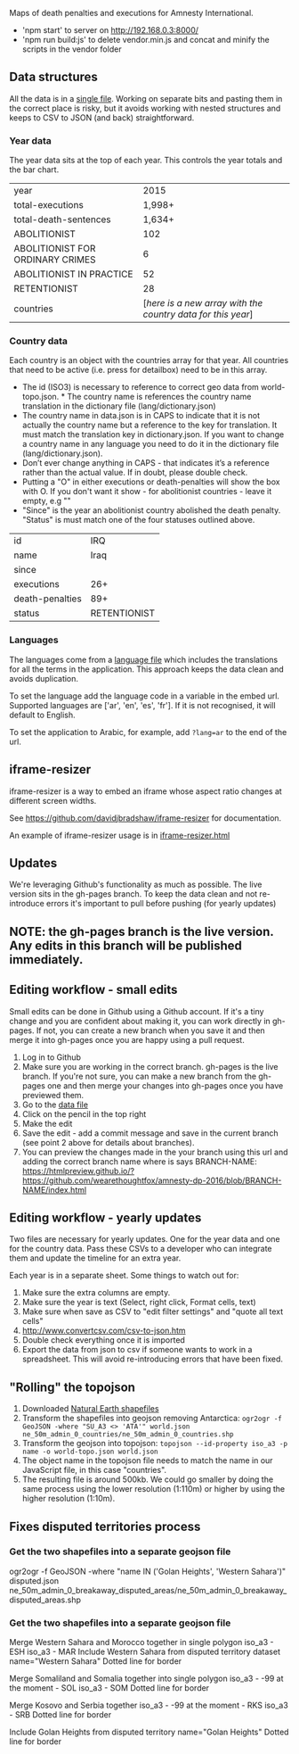 Maps of death penalties and executions for Amnesty International.

* 'npm start' to server on http://192.168.0.3:8000/
* 'npm run build:js' to delete vendor.min.js and concat and minify the scripts in the vendor folder

## Data structures
All the data is in a [single file](/data/data.json). Working on separate bits and pasting them in the correct place is risky, but it avoids working with nested structures and keeps to CSV to JSON (and back) straightforward.

### Year data
The year data sits at the top of each year. This controls the year totals and the bar chart.

| |  |
|----------|----------|
| year | 2015 |
| total-executions | 1,998+ |
| total-death-sentences | 1,634+ |
| ABOLITIONIST | 102 |
| ABOLITIONIST FOR ORDINARY CRIMES | 6 |
| ABOLITIONIST IN PRACTICE | 52 |
| RETENTIONIST | 28 |
| countries | [_here is a new array with the country data for this year_] |

### Country data
Each country is an object with the countries array for that year. All countries that need to be active (i.e. press for detailbox) need to be in this array.

* The id (ISO3) is necessary to reference to correct geo data from world-topo.json. * The country name is references the country name translation in the dictionary file (lang/dictionary.json)
* The country name in data.json is in CAPS to indicate that it is not actually the country name but a reference to the key for translation. It must match the translation key in dictionary.json. If you want to change a country name in any language you need to do it in the dictionary file (lang/dictionary.json).
* Don’t ever change anything in CAPS - that indicates it’s a reference rather than the actual value. If in doubt, please double check.
* Putting a "O" in either executions or death-penalties will show the box with O. If you don't want it show - for abolitionist countries - leave it empty, e.g ""
* "Since" is the year an abolitionist country abolished the death penalty. "Status" is must match one of the four statuses outlined above.

| |  |
|----------|----------|
| id              | IRQ          |
| name            | Iraq         |
| since           |              |
| executions      | 26+          |
| death-penalties | 89+          |
| status          | RETENTIONIST |

### Languages
The languages come from a [language file](/lang/dictionary.json) which includes the translations for all the terms in the application. This approach keeps the data clean and avoids duplication.

To set the language add the language code in a variable in the embed url. Supported languages are ['ar', 'en', 'es', 'fr']. If it is not recognised, it will default to English.

To set the application to Arabic, for example, add `?lang=ar` to the end of the url.

## iframe-resizer
iframe-resizer is a way to embed an iframe whose aspect ratio changes at different screen widths.

See https://github.com/davidjbradshaw/iframe-resizer for documentation.

An example of iframe-resizer usage is in [iframe-resizer.html](/iframe-resizer.html)

## Updates
We're leveraging Github's functionality as much as possible. The live version sits in the gh-pages branch. To keep the data clean and not re-introduce errors it's important to pull before pushing (for yearly updates)

## NOTE: the gh-pages branch is the live version. Any edits in this branch will be published immediately.

## Editing workflow - small edits
Small edits can be done in Github using a Github account. If it's a tiny change and you are confident about making it, you can work directly in gh-pages. If not, you can create a new branch when you save it and then merge it into gh-pages once you are happy using a pull request.

1. Log in to Github
2. Make sure you are working in the correct branch. gh-pages is the live branch. If you're not sure, you can make a new branch from the gh-pages one and then merge your changes into gh-pages once you have previewed them.
3. Go to the [data file](/data/data.json)
4. Click on the pencil in the top right
5. Make the edit
6. Save the edit - add a commit message and save in the current branch (see point 2 above for details about branches).
7. You can preview the changes made in the your branch using this url and adding the correct branch name where is says BRANCH-NAME: https://htmlpreview.github.io/?https://github.com/wearethoughtfox/amnesty-dp-2016/blob/BRANCH-NAME/index.html

## Editing workflow - yearly updates
Two files are necessary for yearly updates. One for the year data and one for the country data. Pass these CSVs to a developer who can integrate them and update the timeline for an extra year.

Each year is in a separate sheet. Some things to watch out for:

1. Make sure the extra columns are empty.
2. Make sure the year is text (Select, right click, Format cells, text)
3. Make sure when save as CSV to "edit filter settings" and "quote all text cells"
4. http://www.convertcsv.com/csv-to-json.htm
5. Double check everything once it is imported
6. Export the data from json to csv if someone wants to work in a spreadsheet. This will avoid re-introducing errors that have been fixed.

## "Rolling" the topojson

1. Downloaded [Natural Earth shapefiles](http://www.naturalearthdata.com/downloads/)
2. Transform the shapefiles into geojson removing Antarctica: `ogr2ogr -f GeoJSON -where "SU_A3 <> 'ATA'" world.json ne_50m_admin_0_countries/ne_50m_admin_0_countries.shp`
3. Transform the geojson into topojson: `topojson --id-property iso_a3 -p name -o world-topo.json world.json`
4. The object name in the topojson file needs to match the name in our JavaScript file, in this case "countries".
5. The resulting file is around 500kb. We could go smaller by doing the same process using the lower resolution (1:110m) or higher by using the higher resolution (1:10m).

## Fixes disputed territories process
### Get the two shapefiles into a separate geojson file
ogr2ogr -f GeoJSON -where "name IN ('Golan Heights', 'Western Sahara')" disputed.json ne_50m_admin_0_breakaway_disputed_areas/ne_50m_admin_0_breakaway_disputed_areas.shp

### Get the two shapefiles into a separate geojson file
Merge Western Sahara and Morocco together in single polygon
iso_a3 - ESH
iso_a3 - MAR
Include Western Sahara from disputed territory dataset
name="Western Sahara"
Dotted line for border

Merge Somaliland and Somalia together into single polygon
iso_a3 - -99 at the moment  - SOL
iso_a3 - SOM
Dotted line for border

Merge Kosovo and Serbia together
iso_a3 - -99 at the moment  - RKS
iso_a3 - SRB
Dotted line for border

Include Golan Heights from disputed territory
name="Golan Heights"
Dotted line for border
